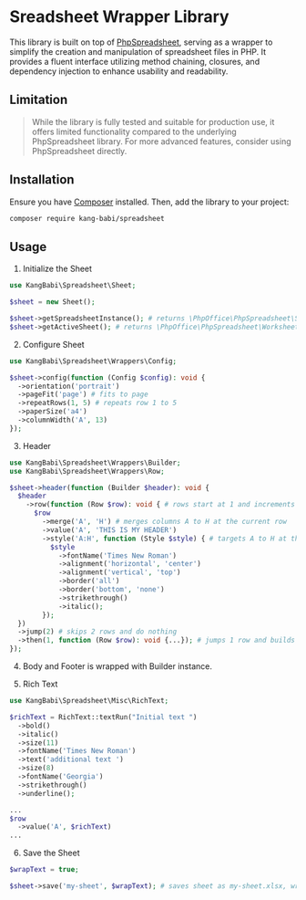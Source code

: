 # Sreadsheet Wrapper Library

This library is built on top of [PhpSpreadsheet](https://github.com/PHPOffice/PhpSpreadsheet), serving as a wrapper to simplify the creation and manipulation of spreadsheet files in PHP.
It provides a fluent interface utilizing method chaining, closures, and dependency injection to enhance usability and readability.

## Limitation

> While the library is fully tested and suitable for production use, it offers limited functionality compared to the underlying PhpSpreadsheet library. For more advanced features, consider using PhpSpreadsheet directly.

## Installation

Ensure you have [Composer](https://getcomposer.org/) installed. Then, add the library to your project:

```bash
composer require kang-babi/spreadsheet
```

## Usage

1. Initialize the Sheet

```php
use KangBabi\Spreadsheet\Sheet;

$sheet = new Sheet();

$sheet->getSpreadsheetInstance(); # returns \PhpOffice\PhpSpreadsheet\Spreadsheet instance
$sheet->getActiveSheet(); # returns \PhpOffice\PhpSpreadsheet\Worksheet\Worksheet instance
```

2. Configure Sheet

```php
use KangBabi\Spreadsheet\Wrappers\Config;

$sheet->config(function (Config $config): void {
  ->orientation('portrait')
  ->pageFit('page') # fits to page
  ->repeatRows(1, 5) # repeats row 1 to 5
  ->paperSize('a4')
  ->columnWidth('A', 13)
});
```

3. Header

```php
use KangBabi\Spreadsheet\Wrappers\Builder;
use KangBabi\Spreadsheet\Wrappers\Row;

$sheet->header(function (Builder $header): void {
  $header
    ->row(function (Row $row): void { # rows start at 1 and increments per row chain
      $row
        ->merge('A', 'H') # merges columns A to H at the current row
        ->value('A', 'THIS IS MY HEADER')
        ->style('A:H', function (Style $style) { # targets A to H at the current row
          $style
            ->fontName('Times New Roman')
            ->alignment('horizontal', 'center')
            ->alignment('vertical', 'top')
            ->border('all')
            ->border('bottom', 'none')
            ->strikethrough()
            ->italic();
        });
  })
  ->jump(2) # skips 2 rows and do nothing
  ->then(1, function (Row $row): void {...}); # jumps 1 row and builds row
});
```

4. Body and Footer is wrapped with Builder instance.

5. Rich Text

```php
use KangBabi\Spreadsheet\Misc\RichText;

$richText = RichText::textRun("Initial text ")
  ->bold()
  ->italic()
  ->size(11)
  ->fontName('Times New Roman')
  ->text('additional text ')
  ->size(8)
  ->fontName('Georgia')
  ->strikethrough()
  ->underline();

...
$row
  ->value('A', $richText)
...
```

6. Save the Sheet

```php
$wrapText = true;

$sheet->save('my-sheet', $wrapText); # saves sheet as my-sheet.xlsx, wrap text is enabled by default
```
